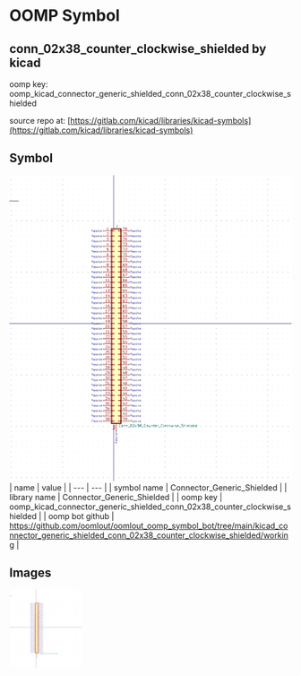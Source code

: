 # OOMP Symbol  
## conn_02x38_counter_clockwise_shielded  by kicad  
  
oomp key: oomp_kicad_connector_generic_shielded_conn_02x38_counter_clockwise_shielded  
  
source repo at: [https://gitlab.com/kicad/libraries/kicad-symbols](https://gitlab.com/kicad/libraries/kicad-symbols)  
## Symbol  
  
[![working.png](working_600.png)](working.png)  
| name | value | 
| --- | --- | 
| symbol name | Connector_Generic_Shielded | 
| library name | Connector_Generic_Shielded | 
| oomp key | oomp_kicad_connector_generic_shielded_conn_02x38_counter_clockwise_shielded | 
| oomp bot github | https://github.com/oomlout/oomlout_oomp_symbol_bot/tree/main/kicad_connector_generic_shielded_conn_02x38_counter_clockwise_shielded/working | 
## Images  
  
[![working.png](working_140.png)](working.png)  
